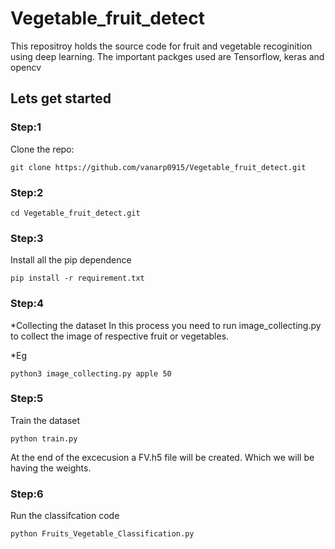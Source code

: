 # Vegetable_fruit_detect

This repositroy holds the source code for fruit and vegetable recoginition using deep learning.
The important packges used are Tensorflow, keras and opencv

## Lets get started

### Step:1
Clone the repo:
```
git clone https://github.com/vanarp0915/Vegetable_fruit_detect.git
```

### Step:2
```
cd Vegetable_fruit_detect.git
```

### Step:3
Install all the pip dependence
```
pip install -r requirement.txt
```

### Step:4
*Collecting the dataset
In this process you need to run image_collecting.py to collect the image of respective fruit or vegetables.

*Eg
```
python3 image_collecting.py apple 50
```
### Step:5

Train the dataset
```
python train.py
```
At the end of the excecusion a FV.h5 file will be created. Which we will be having the weights.

### Step:6
Run the classifcation code
```
python Fruits_Vegetable_Classification.py
```

